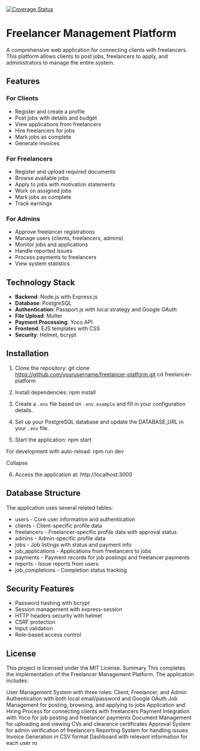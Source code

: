 [![Coverage Status](https://coveralls.io/repos/github/Thuthu-KII/Lance/badge.svg?branch=lance)](https://coveralls.io/github/Thuthu-KII/Lance?branch=lance)
# Freelancer Management Platform

A comprehensive web application for connecting clients with freelancers. This platform allows clients to post jobs, freelancers to apply, and administrators to manage the entire system.

## Features

### For Clients
- Register and create a profile
- Post jobs with details and budget
- View applications from freelancers
- Hire freelancers for jobs
- Mark jobs as complete
- Generate invoices

### For Freelancers
- Register and upload required documents
- Browse available jobs
- Apply to jobs with motivation statements
- Work on assigned jobs
- Mark jobs as complete
- Track earnings

### For Admins
- Approve freelancer registrations
- Manage users (clients, freelancers, admins)
- Monitor jobs and applications
- Handle reported issues
- Process payments to freelancers
- View system statistics

## Technology Stack

- **Backend**: Node.js with Express.js
- **Database**: PostgreSQL
- **Authentication**: Passport.js with local strategy and Google OAuth
- **File Upload**: Multer
- **Payment Processing**: Yoco API
- **Frontend**: EJS templates with CSS
- **Security**: Helmet, bcrypt

## Installation

1. Clone the repository:
git clone https://github.com/yourusername/freelancer-platform.git
cd freelancer-platform


2. Install dependencies:
npm install

3. Create a `.env` file based on `.env.example` and fill in your configuration details.

4. Set up your PostgreSQL database and update the DATABASE_URL in your `.env` file.

5. Start the application:
npm start



For development with auto-reload:
npm run dev


Collapse

6. Access the application at: http://localhost:3000

## Database Structure

The application uses several related tables:
- users - Core user information and authentication
- clients - Client-specific profile data
- freelancers - Freelancer-specific profile data with approval status
- admins - Admin-specific profile data
- jobs - Job listings with status and payment info
- job_applications - Applications from freelancers to jobs
- payments - Payment records for job postings and freelancer payments
- reports - Issue reports from users
- job_completions - Completion status tracking

## Security Features

- Password hashing with bcrypt
- Session management with express-session
- HTTP headers security with helmet
- CSRF protection
- Input validation
- Role-based access control

## License

This project is licensed under the MIT License.
Summary
This completes the implementation of the Freelancer Management Platform. The application includes:

User Management System with three roles: Client, Freelancer, and Admin
Authentication with both local email/password and Google OAuth
Job Management for posting, browsing, and applying to jobs
Application and Hiring Process for connecting clients with freelancers
Payment Integration with Yoco for job posting and freelancer payments
Document Management for uploading and viewing CVs and clearance certificates
Approval System for admin verification of freelancers
Reporting System for handling issues
Invoice Generation in CSV format
Dashboard with relevant information for each user ro
